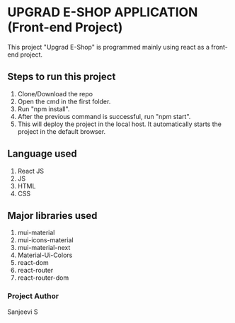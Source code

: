 # UPGRAD E-SHOP APPLICATION (Front-end Project)

This project "Upgrad E-Shop" is programmed mainly using react as a front-end project.

## Steps to run this project

1. Clone/Download the repo
2. Open the cmd in the first folder.
3. Run "npm install".
4. After the previous command is successful, run "npm start".
5. This will deploy the project in the local host. It automatically starts the project in the default browser. 

## Language used
1. React JS
2. JS
3. HTML
4. CSS

## Major libraries used
1. mui-material
2. mui-icons-material
3. mui-material-next
4. Material-Ui-Colors
5. react-dom
6. react-router
7. react-router-dom

### Project Author
Sanjeevi S